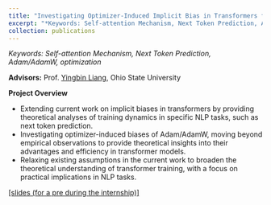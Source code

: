 ```yaml
---
title: "Investigating Optimizer-Induced Implicit Bias in Transformers for NLP Tasks"
excerpt: "*Keywords: Self-attention Mechanism, Next Token Prediction, Adam/AdamW, optimization*<br/><img src='/images/IMG_3105.png' width='450'>"
collection: publications
---
```


*Keywords: Self-attention Mechanism, Next Token Prediction, Adam/AdamW, optimization*

**Advisors:** Prof. [Yingbin Liang](https://sites.google.com/view/yingbinliang/home), Ohio State University

**Project Overview**

- Extending current work on implicit biases in transformers by providing theoretical analyses of training dynamics in specific NLP tasks, such as next token prediction.
- Investigating optimizer-induced biases of Adam/AdamW, moving beyond empirical observations to provide theoretical insights into their advantages and efficiency in transformer models.
- Relaxing existing assumptions in the current work to broaden the theoretical understanding of transformer training, with a focus on practical implications in NLP tasks.

[[slides (for a pre during the internship)]](files/r1)

